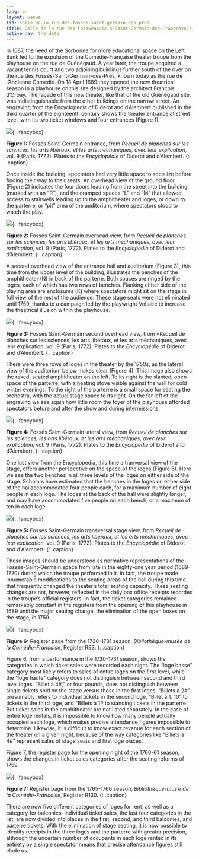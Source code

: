 ```yaml
---
lang: en
layout: venue
tid: salle-de-la-rue-des-fosses-saint-germain-des-pres
title: Salle de la rue des Foss&eacute;s-Saint-Germain-des-Pr&egrave;s, 1689-1770
active_nav: the-data
---
```

In 1687, the need of the Sorbonne for more educational space on the Left Bank led to the expulsion of the Com&eacute;die-Française theater troupe from the playhouse on the rue de Gu&eacute;n&eacute;gaud. A year later, the troupe acquired a vacant tennis court and two adjoining buildings further south of the river on the rue des Foss&eacute;s-Saint-Germain-des-Pr&egrave;s, known today as the rue de l&rsquo;Ancienne Com&eacute;die. On 18 April 1689 they opened the new theatrical season in a playhouse on this site designed by the architect François d&rsquo;Orbay. The façade of this new theater, like that of the old Gu&eacute;n&eacute;gaud site, was indistinguishable from the other buildings on the narrow street. An engraving from the Encyclopedia of Diderot and d&rsquo;Alembert published in the third quarter of the eighteenth century shows the theater entrance at street level, with its two ticket windows and four entrances (Figure 1).

<!-- figure/figcaption break markdown :( -->

[![](/img/fosse-saint-germain-1.jpg)](/img/fosse-saint-germain-1.jpg){: .fancybox}

**Figure 1:** Foss&eacute;s Saint-Germain entrance, from *Recueil de planches sur les sciences, les arts lib&eacute;raux, et les arts m&eacute;chaniques, avec leur explication*, vol. 9 (Paris, 1772). Plates to the *Encyclop&eacute;die* of Diderot and d&rsquo;Alembert.
{: .caption}


Once inside the building, spectators had very little space to socialize before finding their way to their seats. An overhead view of the ground floor (Figure 2) indicates the four doors leading from the street into the building (marked with an &ldquo;R&rdquo;), and the cramped spaces &ldquo;L&rdquo; and &ldquo;M&rdquo; that allowed access to stairwells leading up to the amphitheater and loges, or down to the parterre, or &ldquo;pit&rdquo; area of the auditorium, where spectators stood to watch the play.

[![](/img/fosse-saint-germain-2.jpg)](/img/fosse-saint-germain-2.jpg){: .fancybox}

**Figure 2:** Foss&eacute;s Saint-Germain overhead view, from *Recueil de planches sur les sciences, les arts lib&eacute;raux, et les arts m&eacute;chaniques, avec leur explication*, vol. 9 (Paris, 1772). Plates to the *Encyclopédie* of Diderot and d&rsquo;Alembert.
{: .caption}

A second overhead view of the entrance hall and auditorium (Figure 3), this time from the upper level of the building, illustrates the benches of the amphitheater (N) in back of the parterre. Both spaces are ringed by the loges, each of which has two rows of benches. Flanking either side of the playing area are enclosures (K) where spectators might sit on the stage in full view of the rest of the audience. These stage seats were not eliminated until 1759, thanks to a campaign led by the playwright Voltaire to increase the theatrical illusion within the playhouse.

[![](/img/fosse-saint-germain-3.jpg)](/img/fosse-saint-germain-3.jpg){: .fancybox}

**Figure 3:** Foss&eacute;s Saint-Germain second overhead view, from *Recueil de planches sur les sciences, les arts lib&eacute;raux, et les arts m&eacute;chaniques, avec leur explication, vol. 9 (Paris, 1772). Plates to the *Encyclop&eacute;die* of Diderot and d&rsquo;Alembert.
{: .caption}

There were three rows of loges in the theater by the 1750s, as the lateral view of the auditorium below makes clear (Figure 4). This image also shows the raked, seated amphitheater on the left. To its right is the slanted, open space of the parterre, with a heating stove visible against the wall for cold winter evenings. To the right of the parterre is a small space for seating the orchestra, with the actual stage space to its right. On the far left of the engraving we see again how little room the foyer of the playhouse afforded spectators before and after the show and during intermissions.

[![](/img/fosse-saint-germain-4.jpg)](/img/fosse-saint-germain-4.jpg){: .fancybox}

**Figure 4:** Foss&eacute;s Saint-Germain lateral view, from *Recueil de planches sur les sciences, les arts lib&eacute;raux, et les arts m&eacute;chaniques, avec leur explication*, vol. 9 (Paris, 1772). Plates to the *Encyclop&eacute;die* of Diderot and d&rsquo;Alembert.
{: .caption}

One last view from the Encyclopedia, this time a tranversal view of the stage, offers another perspective on the space of the loges (Figure 5). Here we see the two benches in all three levels of the loges on either side of the stage. Scholars have estimated that the benches in the loges on either side of the hallaccommodated four people each, for a maximum number of eight people in each loge. The loges at the back of the hall were slightly longer, and may have accommodated five people on each bench, or a maximum of ten in each loge.

[![](/img/fosse-saint-germain-5.jpg)](/img/fosse-saint-germain-5.jpg){: .fancybox}

**Figure 5:** Foss&eacute;s Saint-Germain transversal stage view, from *Recueil de planches sur les sciences, les arts lib&eacute;raux, et les arts m&eacute;chaniques, avec leur explication*, vol. 9 (Paris, 1772). Plates to the *Encyclop&eacute;die* of Diderot and d'Alembert.
{: .caption}

These images should be understood as normative representations of the Foss&eacute;s-Saint-Germain space from late in the eighty-one year period (1689-1770) during which the troupe performed in it. In fact, the troupe made innumerable modifications to the seating areas of the hall during this time that frequently changed the theater&rsquo;s total seating capacity. These seating changes are not, however, reflected in the daily box office receipts recorded in the troupe&rsquo;s official registers. In fact, the ticket categories remained remarkably constant in the registers from the opening of this playhouse in 1689 until the major seating change, the elimination of the open boxes on the stage, in 1759.

[![](/img/fosse-saint-germain-6.jpg)](/img/fosse-saint-germain-6.jpg){: .fancybox}

**Figure 6:** Register page from the 1730-1731 season, *Biblioth&egrave;que-mus&eacute;e de la Com&eacute;die-Fran&ccedil;aise*, Register R93.
{: .caption}

Figure 6, from a performance in the 1730-1731 season, shows the categories in which ticket sales were recorded each night. The &ldquo;loge basse&rdquo; category most likely refers to sales of entire loges on the first level, while the &ldquo;loge haute&rdquo; category does not distinguish between second and third level loges. &ldquo;Billet à 4#,&rdquo; or four pounds, does not distinguish between single tickets sold on the stage versus those in the first loges. &ldquo;Billets à 2#&rdquo; presumably refers to individual tickets in the second loge, &ldquo;Billet à 1. 10&rdquo; to tickets in the third loge, and &ldquo;Billets à 1# to standing tickets in the parterre. But ticket sales in the amphitheater are not listed separately. In the case of entire loge rentals, it is impossible to know how many people actually occupied each loge, which makes precise attendance figures impossible to determine. Likewise, it is difficult to know exact revenue for each section of the theater on a given night, because of the way categories like &ldquo;Billets à 4#&rdquo; represent sales of stage seats and first loge places.

Figure 7, the register page for the opening night of the 1760-61 season, shows the changes in ticket sales categories after the seating reforms of 1759.

[![](/img/fosse-saint-germain-7.jpg)](/img/fosse-saint-germain-7.jpg){: .fancybox}

**Figure 7:** Register page from the 1765-1766 season, *Biblioth&egrave;que-mus&acute;e de la Com&eacute;die-Française*, Register R130.
{: .caption}

There are now five different categories of loges for rent, as well as a category for balconies. Individual ticket sales, the last four categories in the list, are now divided into places in the first, second, and third balconies, and parterre tickets. With the elimination of stage seating, it is now possible to identify receipts in the three loges and the parterre with greater precision, although the uncertain number of occupants in each loge rented in its entirety by a single spectator means that precise attendance figures still elude us.